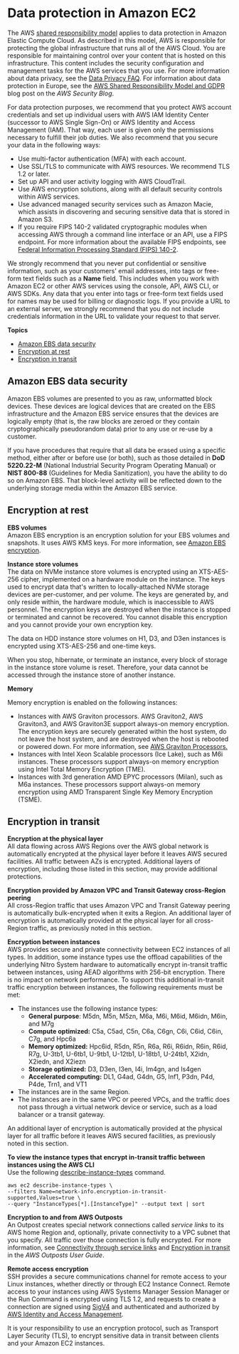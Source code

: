 # Data protection in Amazon EC2<a name="data-protection"></a>

The AWS [shared responsibility model](http://aws.amazon.com/compliance/shared-responsibility-model/) applies to data protection in Amazon Elastic Compute Cloud\. As described in this model, AWS is responsible for protecting the global infrastructure that runs all of the AWS Cloud\. You are responsible for maintaining control over your content that is hosted on this infrastructure\. This content includes the security configuration and management tasks for the AWS services that you use\. For more information about data privacy, see the [Data Privacy FAQ](http://aws.amazon.com/compliance/data-privacy-faq)\. For information about data protection in Europe, see the [AWS Shared Responsibility Model and GDPR](http://aws.amazon.com/blogs/security/the-aws-shared-responsibility-model-and-gdpr/) blog post on the *AWS Security Blog*\.

For data protection purposes, we recommend that you protect AWS account credentials and set up individual users with AWS IAM Identity Center \(successor to AWS Single Sign\-On\) or AWS Identity and Access Management \(IAM\)\. That way, each user is given only the permissions necessary to fulfill their job duties\. We also recommend that you secure your data in the following ways:
+ Use multi\-factor authentication \(MFA\) with each account\.
+ Use SSL/TLS to communicate with AWS resources\. We recommend TLS 1\.2 or later\.
+ Set up API and user activity logging with AWS CloudTrail\.
+ Use AWS encryption solutions, along with all default security controls within AWS services\.
+ Use advanced managed security services such as Amazon Macie, which assists in discovering and securing sensitive data that is stored in Amazon S3\.
+ If you require FIPS 140\-2 validated cryptographic modules when accessing AWS through a command line interface or an API, use a FIPS endpoint\. For more information about the available FIPS endpoints, see [Federal Information Processing Standard \(FIPS\) 140\-2](http://aws.amazon.com/compliance/fips/)\.

We strongly recommend that you never put confidential or sensitive information, such as your customers' email addresses, into tags or free\-form text fields such as a **Name** field\. This includes when you work with Amazon EC2 or other AWS services using the console, API, AWS CLI, or AWS SDKs\. Any data that you enter into tags or free\-form text fields used for names may be used for billing or diagnostic logs\. If you provide a URL to an external server, we strongly recommend that you do not include credentials information in the URL to validate your request to that server\.

**Topics**
+ [Amazon EBS data security](#ebs-data-security)
+ [Encryption at rest](#encryption-rest)
+ [Encryption in transit](#encryption-transit)

## Amazon EBS data security<a name="ebs-data-security"></a>

Amazon EBS volumes are presented to you as raw, unformatted block devices\. These devices are logical devices that are created on the EBS infrastructure and the Amazon EBS service ensures that the devices are logically empty \(that is, the raw blocks are zeroed or they contain cryptographically pseudorandom data\) prior to any use or re\-use by a customer\.

If you have procedures that require that all data be erased using a specific method, either after or before use \(or both\), such as those detailed in **DoD 5220\.22\-M** \(National Industrial Security Program Operating Manual\) or **NIST 800\-88** \(Guidelines for Media Sanitization\), you have the ability to do so on Amazon EBS\. That block\-level activity will be reflected down to the underlying storage media within the Amazon EBS service\.

## Encryption at rest<a name="encryption-rest"></a>

**EBS volumes**  
Amazon EBS encryption is an encryption solution for your EBS volumes and snapshots\. It uses AWS KMS keys\. For more information, see [Amazon EBS encryption](EBSEncryption.md)\.

**Instance store volumes**  
The data on NVMe instance store volumes is encrypted using an XTS\-AES\-256 cipher, implemented on a hardware module on the instance\. The keys used to encrypt data that's written to locally\-attached NVMe storage devices are per\-customer, and per volume\. The keys are generated by, and only reside within, the hardware module, which is inaccessible to AWS personnel\. The encryption keys are destroyed when the instance is stopped or terminated and cannot be recovered\. You cannot disable this encryption and you cannot provide your own encryption key\.

The data on HDD instance store volumes on H1, D3, and D3en instances is encrypted using XTS\-AES\-256 and one\-time keys\.

When you stop, hibernate, or terminate an instance, every block of storage in the instance store volume is reset\. Therefore, your data cannot be accessed through the instance store of another instance\.

**Memory**

Memory encryption is enabled on the following instances:
+ Instances with AWS Graviton processors\. AWS Graviton2, AWS Graviton3, and AWS Graviton3E support always\-on memory encryption\. The encryption keys are securely generated within the host system, do not leave the host system, and are destroyed when the host is rebooted or powered down\. For more information, see [AWS Graviton Processors\.](http://aws.amazon.com/ec2/graviton)
+ Instances with Intel Xeon Scalable processors \(Ice Lake\), such as M6i instances\. These processors support always\-on memory encryption using Intel Total Memory Encryption \(TME\)\. 
+ Instances with 3rd generation AMD EPYC processors \(Milan\), such as M6a instances\. These processors support always\-on memory encryption using AMD Transparent Single Key Memory Encryption \(TSME\)\.

## Encryption in transit<a name="encryption-transit"></a>

**Encryption at the physical layer**  
All data flowing across AWS Regions over the AWS global network is automatically encrypted at the physical layer before it leaves AWS secured facilities\. All traffic between AZs is encrypted\. Additional layers of encryption, including those listed in this section, may provide additional protections\. 

**Encryption provided by Amazon VPC and Transit Gateway cross\-Region peering**  
All cross\-Region traffic that uses Amazon VPC and Transit Gateway peering is automatically bulk\-encrypted when it exits a Region\. An additional layer of encryption is automatically provided at the physical layer for all cross\-Region traffic, as previously noted in this section\.

**Encryption between instances**  
AWS provides secure and private connectivity between EC2 instances of all types\. In addition, some instance types use the offload capabilities of the underlying Nitro System hardware to automatically encrypt in\-transit traffic between instances, using AEAD algorithms with 256\-bit encryption\. There is no impact on network performance\. To support this additional in\-transit traffic encryption between instances, the following requirements must be met:
+ The instances use the following instance types:
  + **General purpose**: M5dn, M5n, M5zn, M6a, M6i, M6id, M6idn, M6in, and M7g
  + **Compute optimized:** C5a, C5ad, C5n, C6a, C6gn, C6i, C6id, C6in, C7g, and Hpc6a
  + **Memory optimized:** Hpc6id, R5dn, R5n, R6a, R6i, R6idn, R6in, R6id, R7g, U\-3tb1, U\-6tb1, U\-9tb1, U\-12tb1, U\-18tb1, U\-24tb1, X2idn, X2iedn, and X2iezn
  + **Storage optimized:** D3, D3en, I3en, I4i, Im4gn, and Is4gen
  + **Accelerated computing:** DL1, G4ad, G4dn, G5, Inf1, P3dn, P4d, P4de, Trn1, and VT1
+ The instances are in the same Region\.
+ The instances are in the same VPC or peered VPCs, and the traffic does not pass through a virtual network device or service, such as a load balancer or a transit gateway\.

An additional layer of encryption is automatically provided at the physical layer for all traffic before it leaves AWS secured facilities, as previously noted in this section\.

**To view the instance types that encrypt in\-transit traffic between instances using the AWS CLI**  
Use the following [ describe\-instance\-types](https://docs.aws.amazon.com/cli/latest/reference/ec2/describe-instance-types.html) command\.

```
aws ec2 describe-instance-types \
--filters Name=network-info.encryption-in-transit-supported,Values=true \ 
--query "InstanceTypes[*].[InstanceType]" --output text | sort
```

**Encryption to and from AWS Outposts**  
An Outpost creates special network connections called *service links* to its AWS home Region and, optionally, private connectivity to a VPC subnet that you specify\. All traffic over those connection is fully encrypted\. For more information, see [Connectivity through service links](https://docs.aws.amazon.com/outposts/latest/userguide/region-connectivity.html#service-links) and [Encryption in transit](https://docs.aws.amazon.com/outposts/latest/userguide/data-protection.html#encryption-transit) in the *AWS Outposts User Guide*\.

**Remote access encryption**  
SSH provides a secure communications channel for remote access to your Linux instances, whether directly or through EC2 Instance Connect\. Remote access to your instances using AWS Systems Manager Session Manager or the Run Command is encrypted using TLS 1\.2, and requests to create a connection are signed using [SigV4](https://docs.aws.amazon.com/general/latest/gr/signature-version-4.html) and authenticated and authorized by [AWS Identity and Access Management](https://docs.aws.amazon.com/IAM/latest/UserGuide/introduction.html)\.

It is your responsibility to use an encryption protocol, such as Transport Layer Security \(TLS\), to encrypt sensitive data in transit between clients and your Amazon EC2 instances\.
